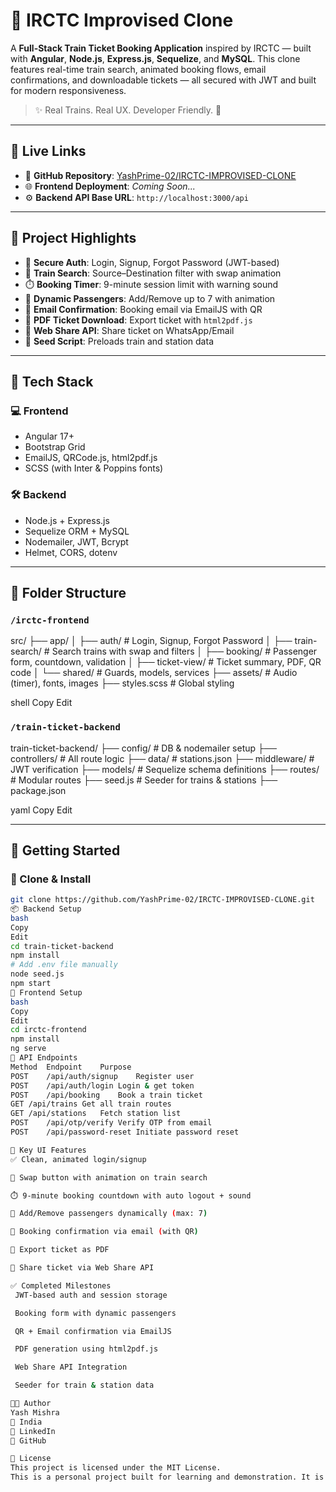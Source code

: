 # 🚄 IRCTC Improvised Clone

A **Full-Stack Train Ticket Booking Application** inspired by IRCTC — built with **Angular**, **Node.js**, **Express.js**, **Sequelize**, and **MySQL**. This clone features real-time train search, animated booking flows, email confirmations, and downloadable tickets — all secured with JWT and built for modern responsiveness.

> ✨ Real Trains. Real UX. Developer Friendly. 🚉

---

## 🔗 Live Links

- 📂 **GitHub Repository**: [YashPrime-02/IRCTC-IMPROVISED-CLONE](https://github.com/YashPrime-02/IRCTC-IMPROVISED-CLONE)
- 🌐 **Frontend Deployment**: _Coming Soon..._
- ⚙️ **Backend API Base URL**: `http://localhost:3000/api`

---

## 🧠 Project Highlights

- 🔐 **Secure Auth**: Login, Signup, Forgot Password (JWT-based)
- 🚉 **Train Search**: Source–Destination filter with swap animation
- ⏱️ **Booking Timer**: 9-minute session limit with warning sound
- 👥 **Dynamic Passengers**: Add/Remove up to 7 with animation
- 📩 **Email Confirmation**: Booking email via EmailJS with QR
- 📄 **PDF Ticket Download**: Export ticket with `html2pdf.js`
- 📲 **Web Share API**: Share ticket on WhatsApp/Email
- 🧬 **Seed Script**: Preloads train and station data

---

## 🧩 Tech Stack

### 💻 Frontend
- Angular 17+
- Bootstrap Grid
- EmailJS, QRCode.js, html2pdf.js
- SCSS (with Inter & Poppins fonts)

### 🛠️ Backend
- Node.js + Express.js
- Sequelize ORM + MySQL
- Nodemailer, JWT, Bcrypt
- Helmet, CORS, dotenv

---

## 📁 Folder Structure

### `/irctc-frontend`
src/
├── app/
│ ├── auth/ # Login, Signup, Forgot Password
│ ├── train-search/ # Search trains with swap and filters
│ ├── booking/ # Passenger form, countdown, validation
│ ├── ticket-view/ # Ticket summary, PDF, QR code
│ └── shared/ # Guards, models, services
├── assets/ # Audio (timer), fonts, images
├── styles.scss # Global styling

shell
Copy
Edit

### `/train-ticket-backend`
train-ticket-backend/
├── config/ # DB & nodemailer setup
├── controllers/ # All route logic
├── data/ # stations.json
├── middleware/ # JWT verification
├── models/ # Sequelize schema definitions
├── routes/ # Modular routes
├── seed.js # Seeder for trains & stations
├── package.json

yaml
Copy
Edit

---

## 🚀 Getting Started

### 🔧 Clone & Install

```bash
git clone https://github.com/YashPrime-02/IRCTC-IMPROVISED-CLONE.git
📦 Backend Setup
bash
Copy
Edit
cd train-ticket-backend
npm install
# Add .env file manually
node seed.js
npm start
🎨 Frontend Setup
bash
Copy
Edit
cd irctc-frontend
npm install
ng serve
🔌 API Endpoints
Method	Endpoint	Purpose
POST	/api/auth/signup	Register user
POST	/api/auth/login	Login & get token
POST	/api/booking	Book a train ticket
GET	/api/trains	Get all train routes
GET	/api/stations	Fetch station list
POST	/api/otp/verify	Verify OTP from email
POST	/api/password-reset	Initiate password reset

📸 Key UI Features
✅ Clean, animated login/signup

🔄 Swap button with animation on train search

⏱️ 9-minute booking countdown with auto logout + sound

👤 Add/Remove passengers dynamically (max: 7)

📩 Booking confirmation via email (with QR)

📄 Export ticket as PDF

📲 Share ticket via Web Share API

✅ Completed Milestones
 JWT-based auth and session storage

 Booking form with dynamic passengers

 QR + Email confirmation via EmailJS

 PDF generation using html2pdf.js

 Web Share API Integration

 Seeder for train & station data

🧑‍💻 Author
Yash Mishra
📍 India
🔗 LinkedIn
🔗 GitHub

📄 License
This project is licensed under the MIT License.
This is a personal project built for learning and demonstration. It is not affiliated with IRCTC or Indian Railways.

